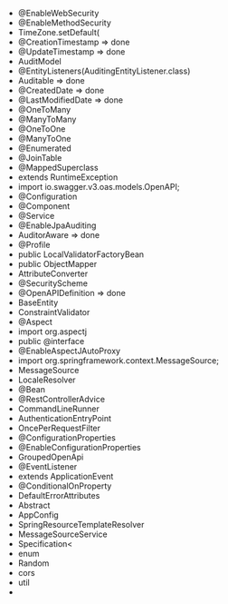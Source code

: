 - @EnableWebSecurity
- @EnableMethodSecurity
- TimeZone.setDefault(
- @CreationTimestamp => done
- @UpdateTimestamp => done
- AuditModel
- @EntityListeners(AuditingEntityListener.class)
- Auditable => done
- @CreatedDate => done
- @LastModifiedDate => done
- @OneToMany
- @ManyToMany
- @OneToOne
- @ManyToOne
- @Enumerated
- @JoinTable
- @MappedSuperclass
- extends RuntimeException
- import io.swagger.v3.oas.models.OpenAPI;
- @Configuration
- @Component
- @Service
- @EnableJpaAuditing
- AuditorAware => done
- @Profile
- public LocalValidatorFactoryBean
- public ObjectMapper
- AttributeConverter
- @SecurityScheme
- @OpenAPIDefinition => done
- BaseEntity
- ConstraintValidator
- @Aspect
- import org.aspectj
- public @interface
- @EnableAspectJAutoProxy
- import org.springframework.context.MessageSource;
- MessageSource
- LocaleResolver
- @Bean
- @RestControllerAdvice
- CommandLineRunner
- AuthenticationEntryPoint
- OncePerRequestFilter
- @ConfigurationProperties
- @EnableConfigurationProperties
- GroupedOpenApi
- @EventListener
- extends ApplicationEvent
- @ConditionalOnProperty
- DefaultErrorAttributes
- Abstract
- AppConfig
- SpringResourceTemplateResolver
- MessageSourceService
- Specification<
- enum
- Random
- cors
- util
- 